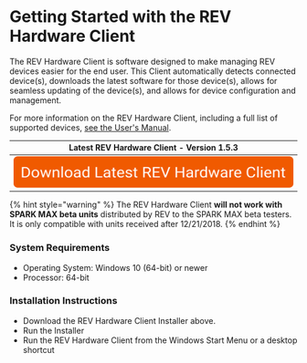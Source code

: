 # Getting Started with the REV Hardware Client

The REV Hardware Client is software designed to make managing REV devices easier for the end user. This Client automatically detects connected device(s), downloads the latest software for those device(s), allows for seamless updating of the device(s), and allows for device configuration and management.

For more information on the REV Hardware Client, including a full list of supported devices, [see the User's Manual](https://docs.revrobotics.com/rev-hardware-client/).

|                                                                                           Latest REV Hardware Client - Version 1.5.3                                                                                           |
| :----------------------------------------------------------------------------------------------------------------------------------------------------------------------------------------------------------------------------: |
| [<img src="../../.gitbook/assets/Download Latest SPARK MAX Client (1).svg" alt="" data-size="original">](https://github.com/REVrobotics/REV-Software-Binaries/releases/download/rhc-1.5.3/REV-Hardware-Client-Setup-1.5.3.exe) |

{% hint style="warning" %}
The REV Hardware Client **will not work with SPARK MAX beta units** distributed by REV to the SPARK MAX beta testers. It is only compatible with units received after 12/21/2018.
{% endhint %}

### System Requirements

* Operating System: Windows 10 (64-bit) or newer
* Processor: 64-bit

### Installation Instructions

* Download the REV Hardware Client Installer above.
* Run the Installer
* Run the REV Hardware Client from the Windows Start Menu or a desktop shortcut
